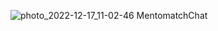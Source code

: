 ![photo_2022-12-17_11-02-46](https://user-images.githubusercontent.com/113296626/208227436-29c558be-bc37-439e-a4d7-31d99070e31c.jpg)
MentomatchChat
